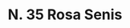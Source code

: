 ---
title: "N. 35 Rosa Senis"
permalink: "/edition/plant035/"
plant-name: "N. 35"
plant-number: "035"
plant-xml: "/assets/xml/plant035.xml"
plant-img1: "/assets/img/plant035_verso.jpg"
plant-img2: "/assets/img/plant035.jpg"
plant-title: "N. 35 Rosa Senis"
plant-wfo-link: ""
plant-kew-link: ""
plant-taxon-content: "Philadelphus coronarius L."
layout: single-xml
---